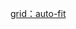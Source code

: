 [grid：auto-fit](https://medium.freecodecamp.org/how-to-make-your-html-responsive-by-adding-a-single-line-of-css-2a62de81e431)
